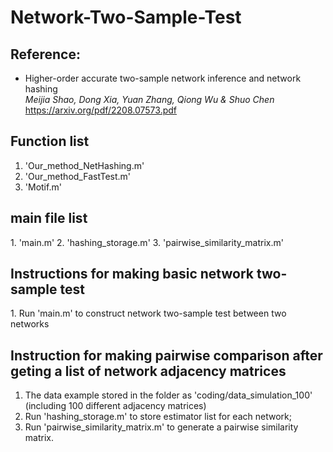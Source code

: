 # Network-Two-Sample-Test

<h2>Reference:</h2>

* Higher-order accurate two-sample network inference and network hashing<br />
<i>Meijia Shao, Dong Xia, Yuan Zhang, Qiong Wu & Shuo Chen</i><br>
https://arxiv.org/pdf/2208.07573.pdf



<h2>Function list </h2>

1. 'Our_method_NetHashing.m'
2. 'Our_method_FastTest.m'
3. 'Motif.m'

<h2>main file list</h2>
1. 'main.m'
2. 'hashing_storage.m'
3. 'pairwise_similarity_matrix.m'


<h2>Instructions for making basic network two-sample test</h2>
1. Run 'main.m' to construct network two-sample test between two networks 

<h2>Instruction for making pairwise comparison after geting a list of network adjacency matrices</h2>

1. The data example stored in the folder as 'coding/data_simulation_100' (including 100 different adjacency matrices)
2. Run 'hashing_storage.m' to store estimator list for each network;
3. Run 'pairwise_similarity_matrix.m' to generate a pairwise similarity matrix.
